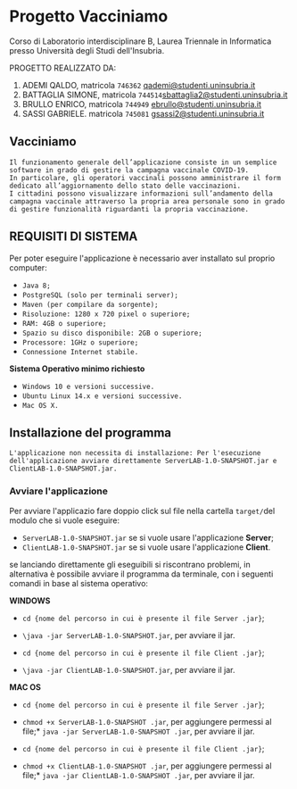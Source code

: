 # Progetto Vacciniamo 
Corso di Laboratorio interdisciplinare B, Laurea Triennale in Informatica presso Università degli Studi dell'Insubria.

PROGETTO REALIZZATO DA:

1. ADEMI QALDO, matricola `746362` [qademi@studenti.uninsubria.it](mailto:qademi@studenti.uninsubria.it)
2. BATTAGLIA SIMONE, matricola `744514`[sbattaglia2@studenti.uninsubria.it](mailto:sbattaglia2@studenti.uninsubria.it)
3. BRULLO ENRICO, matricola `744949` [ebrullo@studenti.uninsubria.it](mailto:ebrullo@studenti.uninsubria.it)
4. SASSI GABRIELE. matricola `745081` [gsassi2@studenti.uninsubria.it](mailto:gsassi2@studenti.uninsubria.it)



## Vacciniamo
```
Il funzionamento generale dell’applicazione consiste in un semplice software in grado di gestire la campagna vaccinale COVID-19. 
In particolare, gli operatori vaccinali possono amministrare il form dedicato all’aggiornamento dello stato delle vaccinazioni. 
I cittadini possono visualizzare informazioni sull’andamento della campagna vaccinale attraverso la propria area personale sono in grado di gestire funzionalità riguardanti la propria vaccinazione.
```


## REQUISITI DI SISTEMA

Per poter eseguire l'applicazione è necessario aver installato sul proprio computer:

* `Java 8;`
* `PostgreSQL (solo per terminali server);`
* `Maven (per compilare da sorgente);`
* `Risoluzione: 1280 x 720 pixel o superiore;`
* `RAM: 4GB o superiore;`
* `Spazio su disco disponibile: 2GB o superiore;`
* `Processore: 1GHz o superiore;`
* `Connessione Internet stabile.`

**Sistema Operativo minimo richiesto**

* `Windows 10 e versioni successive.`
* `Ubuntu Linux 14.x e versioni successive.`
* `Mac OS X.`


## Installazione del programma
```
L'applicazione non necessita di installazione: Per l'esecuzione dell'applicazione avviare direttamente ServerLAB-1.0-SNAPSHOT.jar e ClientLAB-1.0-SNAPSHOT.jar.
```

### Avviare l'applicazione 
Per avviare l'applicazio fare doppio click sul file nella cartella `target/`del modulo che si vuole eseguire:

* `ServerLAB-1.0-SNAPSHOT.jar` se si vuole usare l'applicazione **Server**;
* `ClientLAB-1.0-SNAPSHOT.jar` se si vuole usare l'applicazione **Client**.

se lanciando direttamente gli eseguibili si riscontrano problemi, in alternativa è possibile avviare il programma da terminale, con i seguenti comandi in base al sistema operativo: 

**WINDOWS**
* `cd {nome del percorso in cui è presente il file Server .jar}`;
* `\java -jar ServerLAB-1.0-SNAPSHOT.jar`, per avviare il jar. 

* `cd {nome del percorso in cui è presente il file Client .jar}`;
* `\java -jar ClientLAB-1.0-SNAPSHOT.jar`, per avviare il jar. 

**MAC OS**
* `cd {nome del percorso in cui è presente il file Server .jar}`;
* `chmod +x ServerLAB-1.0-SNAPSHOT .jar`, per aggiungere permessi al file;* `java -jar ServerLAB-1.0-SNAPSHOT .jar`, per avviare il jar.

* `cd {nome del percorso in cui è presente il file Client .jar}`;
* `chmod +x ClientLAB-1.0-SNAPSHOT .jar`, per aggiungere permessi al file;* `java -jar ClientLAB-1.0-SNAPSHOT .jar`, per avviare il jar.



